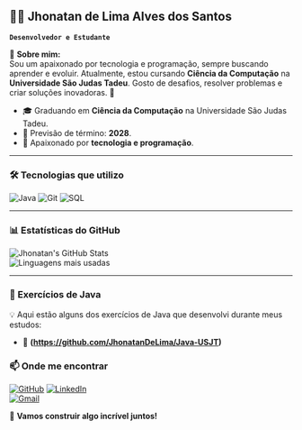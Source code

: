 ## 👨‍💻 Jhonatan de Lima Alves dos Santos

**`Desenvolvedor e Estudante`**

📌 **Sobre mim:**  
Sou um apaixonado por tecnologia e programação, sempre buscando aprender e evoluir. Atualmente, estou cursando **Ciência da Computação** na **Universidade São Judas Tadeu**. Gosto de desafios, resolver problemas e criar soluções inovadoras. 🚀

- 🎓 Graduando em **Ciência da Computação** na Universidade São Judas Tadeu.  
- 🎯 Previsão de término: **2028**.  
- 🚀 Apaixonado por **tecnologia e programação**.

---

### 🛠️ Tecnologias que utilizo

![Java](https://img.shields.io/badge/Java-%23ED8B00.svg?style=for-the-badge&logo=openjdk&logoColor=white)
![Git](https://img.shields.io/badge/Git-%23F05032.svg?style=for-the-badge&logo=git&logoColor=white)
![SQL](https://img.shields.io/badge/SQL-%2300758F.svg?style=for-the-badge&logo=sqlite&logoColor=white)

---

### 📊 Estatísticas do GitHub

![Jhonatan's GitHub Stats](https://github-readme-stats.vercel.app/api?username=seuusuario&show_icons=true&theme=tokyonight)  
![Linguagens mais usadas](https://github-readme-stats.vercel.app/api/top-langs/?username=seuusuario&theme=tokyonight&layout=compact)

---

### 📂 Exercícios de Java

💡 Aqui estão alguns dos exercícios de Java que desenvolvi durante meus estudos:

- 📌 **(https://github.com/JhonatanDeLima/Java-USJT)**

### 📫 Onde me encontrar

[![GitHub](https://img.shields.io/badge/GitHub-%2312100E.svg?style=for-the-badge&logo=github&logoColor=white)]([https://github.com/JhonatanDeLima/JhonatanDeLima/edit/main/README.md](https://github.com/JhonatanDeLima))  
[![LinkedIn](https://img.shields.io/badge/LinkedIn-%230A66C2.svg?style=for-the-badge&logo=linkedin&logoColor=white)](https://www.linkedin.com/in/jhonatandelimaalvesdossantos/)  
[![Gmail](https://img.shields.io/badge/Gmail-D14836?style=for-the-badge&logo=gmail&logoColor=white)](mailto:JhonatandeLima.TI@gmail.com)

🚀 **Vamos construir algo incrível juntos!**
